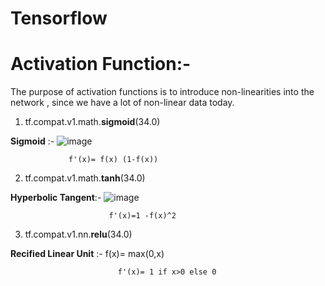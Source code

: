 # Tensorflow
# Activation Function:-
The purpose of activation functions is to introduce non-linearities into the network , since we have a lot of non-linear data today.
1) tf.compat.v1.math.**sigmoid**(34.0)

**Sigmoid** :-  ![image](https://user-images.githubusercontent.com/68476475/122535023-c403cd80-d040-11eb-9f45-2fb74404cda9.png)
                 
                 f'(x)= f(x) (1-f(x))

 

 
2) tf.compat.v1.math.**tanh**(34.0)

**Hyperbolic Tangent**:- ![image](https://user-images.githubusercontent.com/68476475/122535633-5f953e00-d041-11eb-9026-53a5eadaa094.png)

                          f'(x)=1 -f(x)^2
 
3) tf.compat.v1.nn.**relu**(34.0)

**Recified Linear Unit** :- f(x)= max(0,x)
 
 
                            f'(x)= 1 if x>0 else 0
